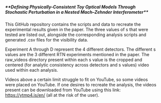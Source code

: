 <h5>**Defining Physically-Consistent Toy Optical Models Through Stochastic Perturbation in a Nested Mach–Zehnder Interferometer**</h5>

This GitHub repository contains the scripts and data to recreate the experimental results given in the paper. The three values of s that were tested are listed out, alongside the corresponding analysis scripts and generated .csv files for the visibility data.

Experiment A through D represent the 4 different detectors. The different s values are the 3 different RTN experiments mentioned in the paper. The raw_videos directory present within each s value is the cropped and centered (for analytic consistency across detectors and s values) video used within each analysis.

Videos above a certain limit struggle to fit on YouTube, so some videos were placed on YouTube. If one desires to recreate the analysis, the videos present can be downloaded from YouTube using this link: https://ytmp4.is/en/ (all at the risk of the user).
